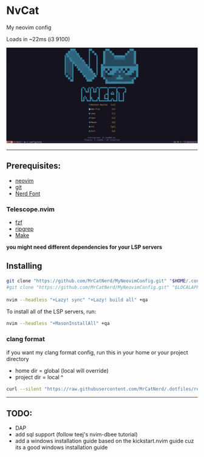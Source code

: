 # NvCat
My neovim config

Loads in ~22ms (i3 9100)

<img src="stuff/screenshot.png" alt="NvCat screenshot">

---

## Prerequisites:

- [neovim](https://neovim.io)
- [git](https://git-scm.com)
- [Nerd Font](https://www.nerdfonts.com)

### Telescope.nvim

- [fzf](https://github.com/junegunn/fzf)
- [ripgrep](https://github.com/BurntSushi/ripgrep)
- [Make](https://github.com/mirror/make)
<!-- if you have cmake you probably have make installed too -->
<!-- - [CMake](https://cmake.org) / [Make](https://github.com/mirror/make) -->

**you might need different dependencies for your LSP servers**

## Installing

```sh
git clone "https://github.com/MrCatNerd/MyNeovimConfig.git" "$HOME/.config/nvim" # Linux
#git clone "https://github.com/MrCatNerd/MyNeovimConfig.git" "$LOCALAPPDATA/nvim" # Windows

nvim --headless "+Lazy! sync" "+Lazy! build all" +qa
```

To install all of the LSP servers, run:

```sh
nvim --headless "+MasonInstallAll" +qa
```

### clang format
if you want my clang format config, run this in your home or your project directory
- home dir = global (local will override)
- project dir = local ^
```sh
curl --silent "https://raw.githubusercontent.com/MrCatNerd/.dotfiles/refs/heads/main/linux/clangd/.clang-format" -o .clang-format
```

---

## TODO:

- DAP
- add sql support (follow teej's nvim-dbee tutorial)
- add a windows installation guide based on the kickstart.nvim guide cuz its a good windows installation guide
